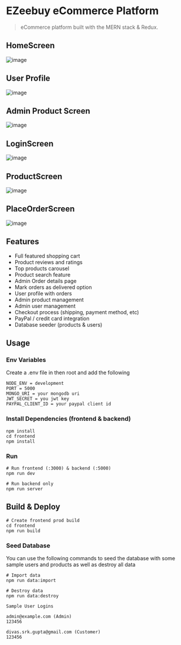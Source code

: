 # EZeebuy eCommerce Platform

> eCommerce platform built with the MERN stack & Redux.

## HomeScreen
![image](https://user-images.githubusercontent.com/60813213/116999941-fb6f2280-acfd-11eb-8639-697fa0c9df1d.png)

## User Profile
![image](https://user-images.githubusercontent.com/60813213/117000167-4852f900-acfe-11eb-9c29-a6f1d4a0db01.png)

## Admin Product Screen
![image](https://user-images.githubusercontent.com/60813213/117000354-92d47580-acfe-11eb-8ea8-4bde994e04c4.png)

## LoginScreen
![image](https://user-images.githubusercontent.com/60813213/117000471-c0b9ba00-acfe-11eb-83b0-039cbf3cb460.png)

## ProductScreen
![image](https://user-images.githubusercontent.com/60813213/117007579-74bf4300-ad07-11eb-85f8-6a7436be8ea1.png)

## PlaceOrderScreen
![image](https://user-images.githubusercontent.com/60813213/117007896-c8319100-ad07-11eb-8ea3-fefb3267a33c.png)





## Features

- Full featured shopping cart
- Product reviews and ratings
- Top products carousel
- Product search feature
- Admin Order details page
- Mark orders as delivered option
- User profile with orders
- Admin product management
- Admin user management
- Checkout process (shipping, payment method, etc)
- PayPal / credit card integration
- Database seeder (products & users)



## Usage



### Env Variables

Create a .env file in then root and add the following

```
NODE_ENV = development
PORT = 5000
MONGO_URI = your mongodb uri
JWT_SECRET = you jwt key
PAYPAL_CLIENT_ID = your paypal client id
```

### Install Dependencies (frontend & backend)

```
npm install
cd frontend
npm install
```

### Run

```
# Run frontend (:3000) & backend (:5000)
npm run dev

# Run backend only
npm run server
```

## Build & Deploy

```
# Create frontend prod build
cd frontend
npm run build
```



### Seed Database

You can use the following commands to seed the database with some sample users and products as well as destroy all data

```
# Import data
npm run data:import

# Destroy data
npm run data:destroy
```

```
Sample User Logins

admin@example.com (Admin)
123456

divas.srk.gupta@gmail.com (Customer)
123456


```


